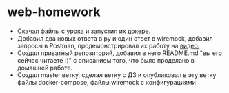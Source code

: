 # web-homework

- Скачал файлы с урока и запустил их докере.
- Добавил два новых ответа в py и один ответ в wiremock, добавил запросы в Postman, продемонстрировал их работу на [видео.](https://drive.google.com/file/d/1Axsl8_rk7wgPHqKEE9sMampMDgXQIcd9/view?usp=sharing)
- Создал приватный репозиторий, добавил в него README.md "вы его сейчас читаете :)" с описанием того, что было проделано в домашней работе.
- Создал master ветку, сделал ветку с ДЗ и опубликовал в эту ветку файлы docker-compose, файлы wiremock с конфигурациями
